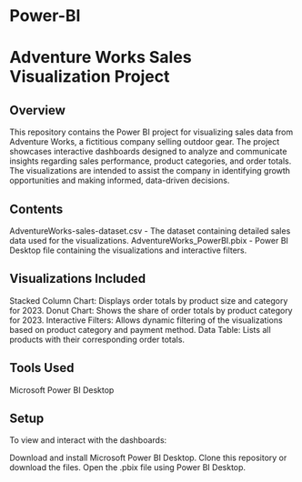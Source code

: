 # Power-BI
# Adventure Works Sales Visualization Project

## Overview
This repository contains the Power BI project for visualizing sales data from Adventure Works, a fictitious company selling outdoor gear. The project showcases interactive dashboards designed to analyze and communicate insights regarding sales performance, product categories, and order totals. The visualizations are intended to assist the company in identifying growth opportunities and making informed, data-driven decisions.

## Contents
AdventureWorks-sales-dataset.csv - The dataset containing detailed sales data used for the visualizations.
AdventureWorks_PowerBI.pbix - Power BI Desktop file containing the visualizations and interactive filters.

## Visualizations Included
Stacked Column Chart: Displays order totals by product size and category for 2023.
Donut Chart: Shows the share of order totals by product category for 2023.
Interactive Filters: Allows dynamic filtering of the visualizations based on product category and payment method.
Data Table: Lists all products with their corresponding order totals.

## Tools Used
Microsoft Power BI Desktop

## Setup
To view and interact with the dashboards:

Download and install Microsoft Power BI Desktop.
Clone this repository or download the files.
Open the .pbix file using Power BI Desktop.
